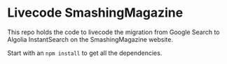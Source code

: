 # Livecode SmashingMagazine

This repo holds the code to livecode the migration from Google Search to Algolia
InstantSearch on the SmashingMagazine website.

Start with an `npm install` to get all the dependencies.

